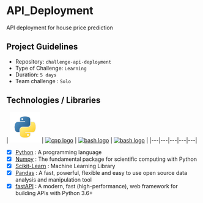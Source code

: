 # API_Deployment
API deployment for house price prediction

## Project Guidelines

- Repository: `challenge-api-deployment`
- Type of Challenge: `Learning`
- Duration: `5 days`
- Team challenge : `Solo`

## Technologies / Libraries 


|   [<img src="https://raw.githubusercontent.com/github/explore/80688e429a7d4ef2fca1e82350fe8e3517d3494d/topics/python/python.png" alt="python logo" width="80">](https://www.python.org/) |  [<img src="https://www.scipy.org/_static/images/numpylogoicon.png" alt="cpp logo" width="80">](https://numpy.org/)  |  [<img src="https://github.com/scikit-learn/scikit-learn/blob/main/doc/logos/scikit-learn-logo-thumb.png?raw=true" alt="bash logo" width="80">](https://scikit-learn.org/stable/index.html)  |  [<img src="https://pandas.pydata.org/static/img/pandas_white.svg" alt="bash logo" width="60">](https://www.json.org/json-fr.html)  |
|---|---|---|---|---|

- [X]  [Python](https://www.python.org/) : A programming language
- [X]  [Numpy](https://numpy.org/) : The fundamental package for scientific computing with Python
- [X]  [Scikit-Learn](https://scikit-learn.org/stable/index.html) : Machine Learning Library
- [X]  [Pandas](https://pandas.pydata.org/) : A fast, powerful, flexible and easy to use open source data analysis and manipulation tool
- [X]  [fastAPI](https://fastapi.tiangolo.com/) : A modern, fast (high-performance), web framework for building APIs with Python 3.6+
